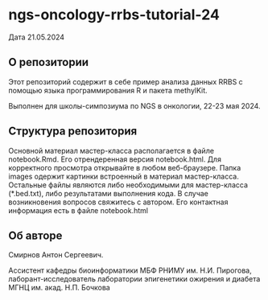 # ngs-oncology-rrbs-tutorial-24

Дата 21.05.2024

## О репозитории

Этот репозиторий содержит в себе пример анализа данных RRBS с помощью языка программирования R и пакета methylKit.

Выполнен для школы-симпозиума по NGS в онкологии, 22-23 мая 2024.

## Структура репозитория

Основной материал мастер-класса располагается в файле notebook.Rmd. Его отрендеренная версия notebook.html. Для корректного просмотра открывайте в любом веб-браузере. Папка images одержит картинки встроенный в материал мастер-класса. Остальные файлы являются либо необходимыми для мастер-класса (*.bed.txt), либо результатами выполнения кода. В случае возникновения вопросов свяжитесь с автором. Его контактная информация есть в файле notebook.html

## Об авторе

Смирнов Антон Сергеевич.

Ассистент кафедры биоинформатики МБФ РНИМУ им. Н.И. Пирогова, лаборант-исследователь лаборатории эпигенетики ожирения и диабета МГНЦ им. акад. Н.П. Бочкова